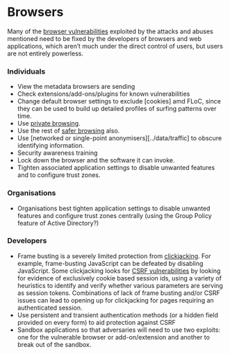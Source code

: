 # Browsers

Many of the [browser vulnerabilities](../../resources/vulnerabilities/endpoints/Browser.md) exploited by the attacks and abuses mentioned need to be fixed by the developers of browsers and web applications, which aren’t much under the direct control of users, but users are not entirely powerless.

### Individuals

* View the metadata browsers are sending
* Check extensions/add-ons/plugins for known vulnerabilities
* Change default browser settings to exclude [cookies] amd FLoC, since they can be used to build up detailed profiles of surfing patterns over time.
* Use [private browsing](../data/browsing/Private-browsing.md).
* Use the rest of [safer browsing](../data/browsing) also.
* Use [networked or single-point anonymisers][../data/traffic] to obscure identifying information.
* Security awareness training
* Lock down the browser and the software it can invoke.
* Tighten associated application settings to disable unwanted features and to configure trust zones.

### Organisations

* Organisations best tighten application settings to disable unwanted features and configure trust zones centrally (using the Group Policy feature of Active Directory?)

### Developers

* Frame busting is a severely limited protection from [clickjacking](../../trees/web-hacking/Clickjacking.md). For example, frame-busting JavaScript can be defeated by disabling JavaScript. Some clickjacking looks for [CSRF vulnerabilities](../../resources/vulnerabilities/endpoints/Applications.md) by looking for evidence of exclusively cookie based session ids, using a variety of heuristics to identify and verify whether various parameters are serving as session tokens. Combinations of lack of frame busting and/or CSRF issues can lead to opening up for clickjacking for pages requiring an authenticated session.
* Use persistent and transient authentication methods (or a hidden field provided on every form) to aid protection against CSRF
* Sandbox applications so that adversaries will need to use two exploits: one for the vulnerable browser or add-on/extension and another to break out of the sandbox.



